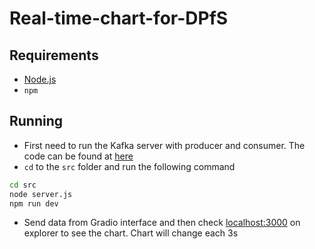 # Real-time-chart-for-DPfS
 
## Requirements
- [Node.js](https://nodejs.org/en/) 
- `npm`

## Running
- First need to run the Kafka server with producer and consumer. The code can be found at [here](https://github.com/TNguyen1228/Last-semester-big-data-management.git)
- `cd` to the `src` folder and run the following command
```bash
cd src
node server.js
npm run dev
```
- Send data from Gradio interface and then check [localhost:3000](localhost:3000) on explorer to see the chart. Chart will change each 3s
